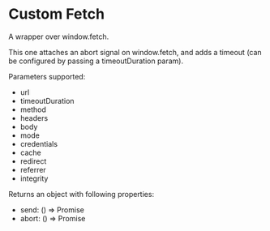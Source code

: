 # Custom Fetch

A wrapper over window.fetch.

This one attaches an abort signal on window.fetch, and adds a timeout (can be configured by passing a timeoutDuration param).

Parameters supported:

- url
- timeoutDuration
- method
- headers
- body
- mode
- credentials
- cache
- redirect
- referrer
- integrity

Returns an object with following properties:

- send: () => Promise
- abort: () => Promise

